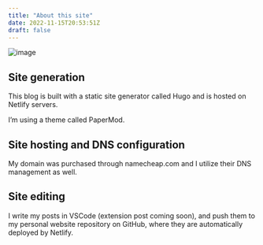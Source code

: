 ```yaml
---
title: "About this site"
date: 2022-11-15T20:53:51Z
draft: false
---
```


![image](/images/internet.jpg)

## Site generation

This blog is built with a static site generator called Hugo and is hosted on Netlify servers.

I’m using a theme called PaperMod.

## Site hosting and DNS configuration

My domain was purchased through namecheap.com and I utilize their DNS management as well.

## Site editing

I write my posts in VSCode (extension post coming soon), and push them to my personal website repository on GitHub, where they are automatically deployed by Netlify.